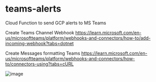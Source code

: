# teams-alerts
Cloud Function to send GCP alerts to MS Teams

Create Teams Channel Webhook
https://learn.microsoft.com/en-us/microsoftteams/platform/webhooks-and-connectors/how-to/add-incoming-webhook?tabs=dotnet

Create Messages formatting Teams
https://learn.microsoft.com/en-us/microsoftteams/platform/webhooks-and-connectors/how-to/connectors-using?tabs=cURL

![image](https://github.com/matheusmartns/teams-alerts/assets/9992922/9d13df52-36e8-4ca9-be53-3546ddde0ce1)
